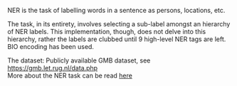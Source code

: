 NER is the task of labelling words in a sentence as persons, locations, etc. <br>

The task, in its entirety, involves selecting a sub-label amongst an hierarchy of NER labels. This implementation, though, does not delve into this hierarchy, rather the labels are clubbed until 9 high-level NER tags are left. BIO encoding has been used.<br>

The dataset: Publicly available GMB dataset, see https://gmb.let.rug.nl/data.php
<br>
More about the NER task can be read [here](https://aclanthology.org/N16-1030/)
